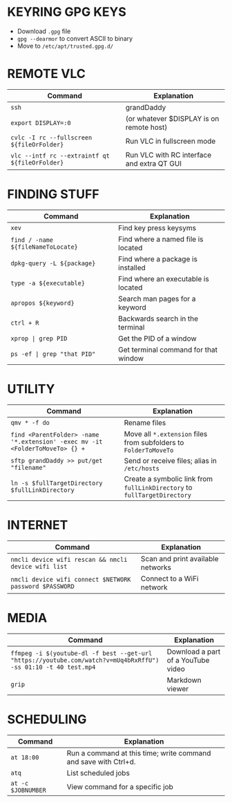 # KEYRING GPG KEYS

- Download `.gpg` file
- `gpg --dearmor` to convert ASCII to binary
- Move to `/etc/apt/trusted.gpg.d/`

# REMOTE VLC

| Command                                        | Explanation                                |
| ---------------------------------------------- | ------------------------------------------ |
| `ssh`                                          | grandDaddy                                 |
| `export DISPLAY=:0`                            | (or whatever $DISPLAY is on remote host)   |
| `cvlc -I rc --fullscreen ${fileOrFolder}`      | Run VLC in fullscreen mode                 |
| `vlc --intf rc --extraintf qt ${fileOrFolder}` | Run VLC with RC interface and extra QT GUI |

# FINDING STUFF

| Command                            | Explanation                          |
| ---------------------------------- | ------------------------------------ |
| `xev`                              | Find key press keysyms               |
| `find / -name ${fileNameToLocate}` | Find where a named file is located   |
| `dpkg-query -L ${package}`         | Find where a package is installed    |
| `type -a ${executable}`            | Find where an executable is located  |
| `apropos ${keyword}`               | Search man pages for a keyword       |
| `ctrl + R`                         | Backwards search in the terminal     |
| `xprop \| grep PID`                | Get the PID of a window              |
| `ps -ef \| grep "that PID"`        | Get terminal command for that window |

# UTILITY

| Command                                                                      | Explanation                                                              |
| ---------------------------------------------------------------------------- | ------------------------------------------------------------------------ |
| `qmv * -f do`                                                                | Rename files                                                             |
| `find <ParentFolder> -name '*.extension' -exec mv -it <FolderToMoveTo> {} +` | Move all `*.extension` files from subfolders to `FolderToMoveTo`         |
| `sftp grandDaddy >> put/get "filename"`                                      | Send or receive files; alias in `/etc/hosts`                             |
| `ln -s $fullTargetDirectory $fullLinkDirectory`                              | Create a symbolic link from `fullLinkDirectory` to `fullTargetDirectory` |

# INTERNET

| Command                                                 | Explanation                       |
| ------------------------------------------------------- | --------------------------------- |
| `nmcli device wifi rescan && nmcli device wifi list`    | Scan and print available networks |
| `nmcli device wifi connect $NETWORK password $PASSWORD` | Connect to a WiFi network         |

# MEDIA

| Command                                                                                                        | Explanation                        |
| -------------------------------------------------------------------------------------------------------------- | ---------------------------------- |
| `ffmpeg -i $(youtube-dl -f best --get-url "https://youtube.com/watch?v=mUq4bRxRffU") -ss 01:10 -t 40 test.mp4` | Download a part of a YouTube video |
| `grip`                                                                                                         | Markdown viewer                    |

# SCHEDULING

| Command            | Explanation                                                     |
| ------------------ | --------------------------------------------------------------- |
| `at 18:00`         | Run a command at this time; write command and save with Ctrl+d. |
| `atq`              | List scheduled jobs                                             |
| `at -c $JOBNUMBER` | View command for a specific job                                 |
